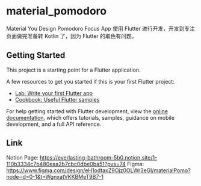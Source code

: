 # material_pomodoro

Material You Design Pomodoro Focus App
使用 Flutter 进行开发，开发到专注页面做完准备转 Kotlin 了，因为 Flutter 的取色有问题。

## Getting Started

This project is a starting point for a Flutter application.

A few resources to get you started if this is your first Flutter project:

- [Lab: Write your first Flutter app](https://docs.flutter.dev/get-started/codelab)
- [Cookbook: Useful Flutter samples](https://docs.flutter.dev/cookbook)

For help getting started with Flutter development, view the
[online documentation](https://docs.flutter.dev/), which offers tutorials,
samples, guidance on mobile development, and a full API reference.

## Link
Notion Page: https://everlasting-bathroom-5b0.notion.site/1-110b3334c7b480eaa2b7cbc0dbe0ba51?pvs=74
Figma: https://www.figma.com/design/eH1odtaxZ9Ojz0OLWr3eGl/materialPomo?node-id=0-1&t=WgnxatVKKBMeT9B7-1
